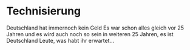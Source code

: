 # Technisierung
Deutschland hat immernoch kein Geld
Es war schon alles gleich vor 25 Jahren und es wird auch noch so sein in weiteren 25 Jahren, es ist Deutschland Leute, was habt ihr erwartet...
